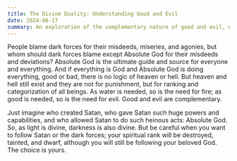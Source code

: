 ```yaml
---
title: The Divine Duality: Understanding Good and Evil
date: 2024-06-17
summary: An exploration of the complementary nature of good and evil, questioning the roles of divine forces and the ultimate purpose of heaven and hell.
---
```


People blame dark forces for their misdeeds, miseries, and agonies, but whom should dark forces blame except Absolute God for their misdeeds and deviations? Absolute God is the ultimate guide and source for everyone and everything. And if everything is God and Absolute God is doing everything, good or bad, there is no logic of heaven or hell. But heaven and hell still exist and they are not for punishment, but for ranking and categorization of all beings. As water is needed, so is the need for fire; as good is needed, so is the need for evil. Good and evil are complementary.

Just imagine who created Satan, who gave Satan such huge powers and capabilities, and who allowed Satan to do such heinous acts: Absolute God. So, as light is divine, darkness is also divine. But be careful when you want to follow Satan or the dark forces; your spiritual rank will be destroyed, tainted, and dwarf, although you will still be following your beloved God. The choice is yours.
